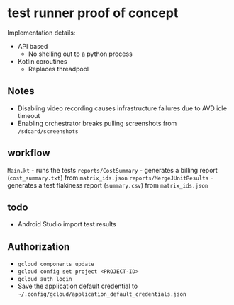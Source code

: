 # test runner proof of concept

Implementation details:

- API based
  - No shelling out to a python process
- Kotlin coroutines
  - Replaces threadpool

## Notes

- Disabling video recording causes infrastructure failures due to AVD idle timeout
- Enabling orchestrator breaks pulling screenshots from `/sdcard/screenshots`

## workflow

`Main.kt` - runs the tests
`reports/CostSummary` - generates a billing report (`cost_summary.txt`) from `matrix_ids.json`
`reports/MergeJUnitResults` - generates a test flakiness report (`summary.csv`) from `matrix_ids.json`

## todo

- Android Studio import test results

## Authorization

- `gcloud components update`
- `gcloud config set project <PROJECT-ID>`
- `gcloud auth login`
- Save the application default credential to `~/.config/gcloud/application_default_credentials.json`
